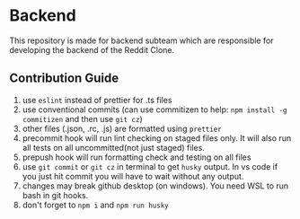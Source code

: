 # Backend

This repository is made for backend subteam which are responsible for developing the backend of the Reddit Clone.

## Contribution Guide

1. use `eslint` instead of prettier for .ts files
2. use conventional commits (can use commitizen to help: `npm install -g commitizen` and then use `git cz`)
3. other files (.json, .rc, .js) are formatted using `prettier`
4. precommit hook will run lint checking on staged files only. It will also run all tests on all uncommitted(not just staged) files.
5. prepush hook will run formatting check and testing on all files
6. use `git commit` or `git cz` in terminal to get `husky` output. In vs code if you just hit commit you will have to wait without any output.
7. changes may break github desktop (on windows). You need WSL to run bash in git hooks.
8. don't forget to `npm i` and `npm run husky`
